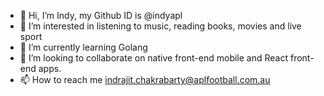 - 👋 Hi, I’m Indy, my Github ID is @indyapl
- 👀 I’m interested in listening to music, reading books, movies and live sport 
- 🌱 I’m currently learning Golang
- 💞️ I’m looking to collaborate on native front-end mobile and React front-end apps.
- 📫 How to reach me indrajit.chakrabarty@aplfootball.com.au

<!---
indyapl/indyapl is a ✨ special ✨ repository because its `README.md` (this file) appears on your GitHub profile.
You can click the Preview link to take a look at your changes.
--->
